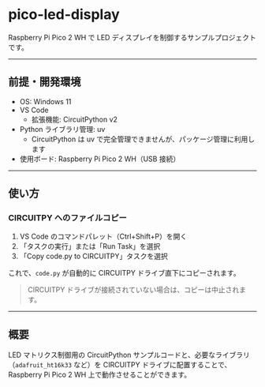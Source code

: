 # pico-led-display

Raspberry Pi Pico 2 WH で LED ディスプレイを制御するサンプルプロジェクトです。

---

## 前提・開発環境

- OS: Windows 11
- VS Code
  - 拡張機能: CircuitPython v2
- Python ライブラリ管理: uv
  - CircuitPython は uv で完全管理できませんが、パッケージ管理に利用します
- 使用ボード: Raspberry Pi Pico 2 WH（USB 接続）

---

## 使い方

### CIRCUITPY へのファイルコピー

1. VS Code のコマンドパレット（Ctrl+Shift+P）を開く
2. 「タスクの実行」または「Run Task」を選択
3. 「Copy code.py to CIRCUITPY」タスクを選択

これで、`code.py` が自動的に CIRCUITPY ドライブ直下にコピーされます。

> CIRCUITPY ドライブが接続されていない場合は、コピーは中止されます。

---

## 概要

LED マトリクス制御用の CircuitPython サンプルコードと、必要なライブラリ（`adafruit_ht16k33` など）を CIRCUITPY ドライブに配置することで、Raspberry Pi Pico 2 WH 上で動作させることができます。
